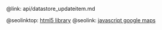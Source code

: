 @link: api/datastore_updateitem.md

@seolinktop: [html5 library](https://webix.com)
@seolink: [javascript google maps](https://webix.com/widget/maps/)